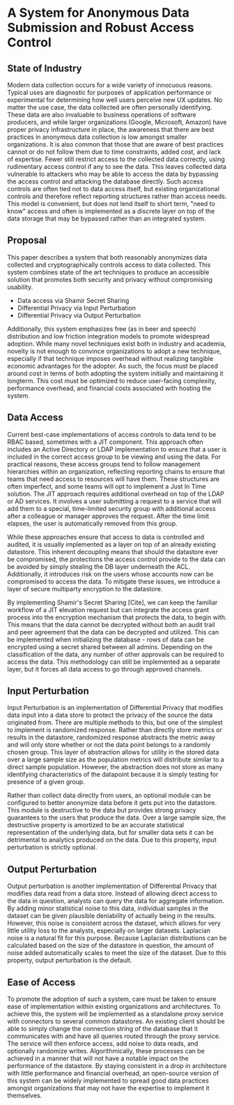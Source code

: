 # A System for Anonymous Data Submission and Robust Access Control

## State of Industry

Modern data collection occurs for a wide variety of innocuous reasons.  Typical uses are diagnostic for purposes of application performance or experimental for determining
how well users perceive new UX updates.  No matter the use case, the data collected are often personally identifying.  These data are also invaluable to business operations
of software producers, and while larger organizations (Google, Microsoft, Amazon) have proper privacy infrastructure in place, the awareness that there are best practices in anonymous
data collection is low amongst smaller organizations.  It is also common that those that are aware of best practices cannot or do not follow them due to time constraints, added cost,
and lack of expertise.  Fewer still restrict access to the collected data correctly, using rudimentary access control if any to see the data.  This leaves collected data vulnerable to
attackers who may be able to access the data by bypassing the access control and attacking the database directly.  Such access controls are often tied not to data access itself, but existing organizational controls and therefore reflect reporting structures rather than access needs.  This model is convenient, but does not lend itself to short term, "need to know"
access and often is implemented as a discrete layer on top of the data storage that may be bypassed rather than an integrated system.

## Proposal

This paper describes a system that both reasonably anonymizes data collected and cryptographically controls access to data collected.  This system combines state of the art techniques
to produce an accessible solution that promotes both security and privacy without compromising usability.  

- Data access via Shamir Secret Sharing
- Differential Privacy via Input Perturbation
- Differential Privacy via Output Perturbation

Additionally, this system emphasizes free (as in beer and speech) distribution and low friction integration models to promote widespread adoption.  While many novel techniques
exist both in industry and academia, novelty is not enough to convince organizations to adopt a new technique, especially if that technique imposes overhead without realizing tangible
economic advantages for the adopter.  As such, the focus must be placed around cost in terms of both adopting the system initially and maintaining it longterm.  This cost must be
optimized to reduce user-facing complexity, performance overhead, and financial costs associated with hosting the system.

## Data Access

Current best-case implementations of access controls to data tend to be RBAC based, sometimes with a JIT component.  This approach often includes an Active Directory or LDAP implementation
to ensure that a user is included in the correct access group to be viewing and using the data.  For practical reasons, these access groups tend to follow management hierarchies within an
organization, reflecting reporting chains to ensure that teams that need access to resources will have them.  These structures are often imperfect, and some teams will opt to implement a Just In Time
solution.  The JIT approach requires additional overhead on top of the LDAP or AD services.  It involves a user submitting a request to a service that will add them to a special, time-limited security
group with additional access after a colleague or manager approves the request.  After the time limit elapses, the user is automatically removed from this group.

While these approaches ensure that access to data is controlled and audited, it is usually implemented as a layer on top of an already existing datastore.  This inherent decoupling means that should the datastore ever be compromised, the protections the access control provide to the data can be avoided by simply stealing the DB layer underneath the ACL.  Additionally, it introduces
risk on the users whose accounts now can be compromised to access the data.  To mitigate these issues, we introduce a layer of secure multiparty encryption to the datastore.  

By implementing Shamir's Secret Sharing [Cite], we can keep the familiar workflow of a JIT elevation request but can integrate the access grant process into the encryption mechanism
that protects the data, to begin with.  This means that the data cannot be decrypted without both an audit trail and peer agreement that the data can be decrypted and utilized.  This can be implemented
when initializing the database - rows of data can be encrypted using a secret shared between all admins.  Depending on the classification of the data, any number of other approvals can be required
to access the data.  This methodology can still be implemented as a separate layer, but it forces all data access to go through approved channels.


## Input Perturbation

Input Perturbation is an implementation of Differential Privacy that modifies data input into a data store to protect the privacy of the source the data originated from.  There
are multiple methods to this, but one of the simplest to implement is randomized response.  Rather than directly store metrics or results in the datastore, randomized response abstracts
the metric away and will only store whether or not the data point belongs to a randomly chosen group.  This layer of abstraction allows for utility in the stored data over a large sample size
as the population metrics will distribute similar to a direct sample population.  However, the abstraction does not store as many identifying characteristics of the datapoint because
it is simply testing for presence of a given group.

Rather than collect data directly from users, an optional module can be configured to better anonymize data before it gets put into the datastore.  This module is destructive to the data but provides strong privacy guarantees to the users that produce the data. Over a large sample size, the destructive property is amortized to be an accurate statistical representation
of the underlying data, but for smaller data sets it can be detrimental to analytics produced on the data.  Due to this property, input perturbation is strictly optional.


## Output Perturbation

Output perturbation is another implementation of Differential Privacy that modifies data read from a data store.  Instead of allowing direct access to the data in question, analysts can query the data for aggregate information.  By adding minor statistical noise to this data, individual samples in the dataset can be given plausible deniability of actually being in the results.
However, this noise is consistent across the dataset, which allows for very little utility loss to the analysts, especially on larger datasets.  Laplacian noise is a natural fit for this
purpose.  Because Laplacian distributions can be calculated based on the size of the datastore in question, the amount of noise added automatically scales to meet the size of the dataset.  Due to this property, output perturbation is the default.


## Ease of Access

To promote the adoption of such a system, care must be taken to ensure ease of implementation within existing organizations and architectures.  To achieve this, the system will
be implemented as a standalone proxy service with connectors to several common datastores.  An existing client should be able to simply change the connection string of the database that it
communicates with and have all queries routed through the proxy service.  The service will then enforce access, add noise to data reads, and optionally randomize writes.  Algorithmically,
these processes can be achieved in a manner that will not have a notable impact on the performance of the datastore.  By staying consistent in a drop in architecture with little performance and
financial overhead, an open-source version of this system can be widely implemented to spread good data practices amongst organizations that may not have the expertise to implement it themselves.

